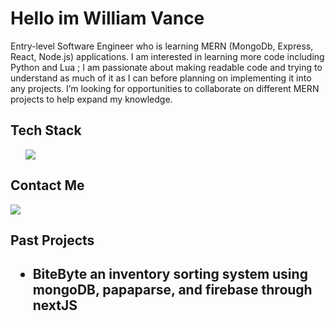 <h1>Hello im William Vance </h1>
<div>
Entry-level Software Engineer who is learning MERN (MongoDb, Express, React, Node.js) applications. I am interested in learning more code including Python and Lua ; I am passionate about making readable code and trying to understand as much of it as I can before planning on implementing it into any projects. I’m looking for opportunities to collaborate on different MERN projects to help expand my knowledge.
</div>
<h2>Tech Stack</h2>
<ul>
 <a href="">
 <img src="https://skillicons.dev/icons?i=js,html,css,deno,express,figma,github,react,solidity,postman,mongodb,firebase,docker"> 
  <a/>
</ul>
<h2>Contact Me</h2>
    <a href="https://www.linkedin.com/in/william-vance-bb1852327/">
 <img src="https://skillicons.dev/icons?i=linkedin"> 
  <a/>
<h2>Past Projects<h2/>
<ul>
<li>BiteByte an inventory sorting system using mongoDB, papaparse, and firebase through nextJS</li>
</ul>

